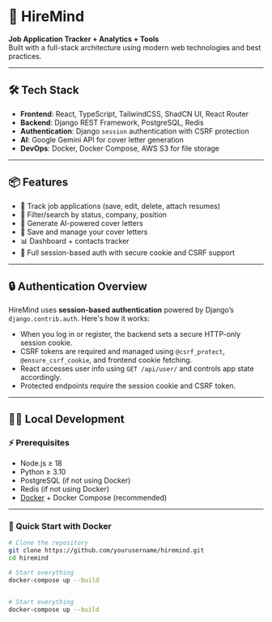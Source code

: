 # 🚀 HireMind

**Job Application Tracker + Analytics + Tools**  
Built with a full-stack architecture using modern web technologies and best practices.

---

## 🛠 Tech Stack

- **Frontend**: React, TypeScript, TailwindCSS, ShadCN UI, React Router
- **Backend**: Django REST Framework, PostgreSQL, Redis
- **Authentication**: Django `session` authentication with CSRF protection
- **AI**: Google Gemini API for cover letter generation
- **DevOps**: Docker, Docker Compose, AWS S3 for file storage

---

## 📦 Features

- 🎯 Track job applications (save, edit, delete, attach resumes)
- 🔎 Filter/search by status, company, position
- 🧠 Generate AI-powered cover letters
- 💾 Save and manage your cover letters
- 📊 Dashboard + contacts tracker
- 🔐 Full session-based auth with secure cookie and CSRF support

---

## 🔒 Authentication Overview

HireMind uses **session-based authentication** powered by Django’s `django.contrib.auth`. Here's how it works:

- When you log in or register, the backend sets a secure HTTP-only session cookie.
- CSRF tokens are required and managed using `@csrf_protect`, `@ensure_csrf_cookie`, and frontend cookie fetching.
- React accesses user info using `GET /api/user/` and controls app state accordingly.
- Protected endpoints require the session cookie and CSRF token.

---

## 🧑‍💻 Local Development

### ⚡️ Prerequisites

- Node.js ≥ 18
- Python ≥ 3.10
- PostgreSQL (if not using Docker)
- Redis (if not using Docker)
- [Docker](https://www.docker.com/) + Docker Compose (recommended)

---

### 🚀 Quick Start with Docker

```bash
# Clone the repository
git clone https://github.com/yourusername/hiremind.git
cd hiremind

# Start everything
docker-compose up --build


# Start everything
docker-compose up --build
